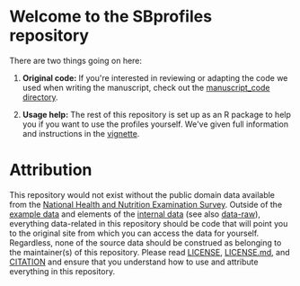 # Welcome to the SBprofiles repository

There are two things going on here:

1. **Original code:** If you're interested in reviewing or adapting the code
  we used when writing the manuscript, check out the
  [manuscript_code directory](https://github.com/paulhibbing/SBprofiles/tree/main/manuscript_code).

2. **Usage help:** The rest of this repository is set up as an R package to help
  you if you want to use the profiles yourself. We've given full information and
  instructions in the [vignette](https://github.com/paulhibbing/SBprofiles/blob/main/vignettes/SBprofiles.pdf).
  
# Attribution

This repository would not exist without the public domain data available from the [National Health and Nutrition Examination Survey](https://wwwn.cdc.gov/nchs/nhanes/). Outside of the [example data](https://github.com/paulhibbing/SBprofiles/tree/main/data) and elements of the [internal data](https://github.com/paulhibbing/SBprofiles/blob/main/R/sysdata.rda) (see also [data-raw](https://github.com/paulhibbing/SBprofiles/tree/main/data-raw)), everything data-related in this repository should be code that will point you to the original site from which you can access the data for yourself. Regardless, none of the source data should be construed as belonging to the maintainer(s) of this repository. Please
read [LICENSE](https://github.com/paulhibbing/SBprofiles/blob/main/LICENSE), [LICENSE.md](https://github.com/paulhibbing/SBprofiles/blob/main/LICENSE.md), and [CITATION](https://github.com/paulhibbing/SBprofiles/tree/main/inst/CITATION) and
ensure that you understand how to use and attribute everything in this repository.
